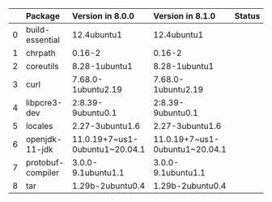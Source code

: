 <!-- markdown-link-check-disable -->

|    | Package           | Version in 8.0.0               | Version in 8.1.0               | Status   |
|---:|:------------------|:-------------------------------|:-------------------------------|:---------|
|  0 | build-essential   | 12.4ubuntu1                    | 12.4ubuntu1                    |          |
|  1 | chrpath           | 0.16-2                         | 0.16-2                         |          |
|  2 | coreutils         | 8.28-1ubuntu1                  | 8.28-1ubuntu1                  |          |
|  3 | curl              | 7.68.0-1ubuntu2.19             | 7.68.0-1ubuntu2.19             |          |
|  4 | libpcre3-dev      | 2:8.39-9ubuntu0.1              | 2:8.39-9ubuntu0.1              |          |
|  5 | locales           | 2.27-3ubuntu1.6                | 2.27-3ubuntu1.6                |          |
|  6 | openjdk-11-jdk    | 11.0.19+7~us1-0ubuntu1~20.04.1 | 11.0.19+7~us1-0ubuntu1~20.04.1 |          |
|  7 | protobuf-compiler | 3.0.0-9.1ubuntu1.1             | 3.0.0-9.1ubuntu1.1             |          |
|  8 | tar               | 1.29b-2ubuntu0.4               | 1.29b-2ubuntu0.4               |          |